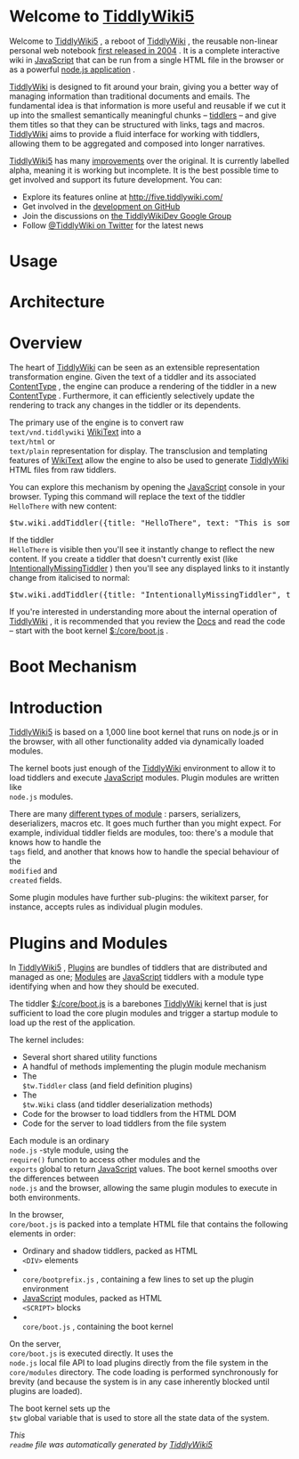 <h1 class=''>
Welcome to <a class='tw-tiddlylink tw-tiddlylink-internal tw-tiddlylink-resolves' href='TiddlyWiki5'>
TiddlyWiki5</a>
</h1>
<div class='tw-transclude'>
<p>
Welcome to <a class='tw-tiddlylink tw-tiddlylink-internal tw-tiddlylink-resolves' href='TiddlyWiki5'>
TiddlyWiki5</a>
, a reboot of <a class='tw-tiddlylink tw-tiddlylink-internal tw-tiddlylink-resolves' href='TiddlyWiki'>
TiddlyWiki</a>
, the reusable non-linear personal web notebook <a class='tw-tiddlylink tw-tiddlylink-internal tw-tiddlylink-resolves' href='History'>
first released in 2004</a>
. It is a complete interactive wiki in <a class='tw-tiddlylink tw-tiddlylink-internal tw-tiddlylink-missing' href='JavaScript'>
JavaScript</a>
 that can be run from a single HTML file in the browser or as a powerful <a class='tw-tiddlylink tw-tiddlylink-internal tw-tiddlylink-resolves' href='node.js'>
node.js application</a>
.</p>
<p>
<a class='tw-tiddlylink tw-tiddlylink-internal tw-tiddlylink-resolves' href='TiddlyWiki'>
TiddlyWiki</a>
 is designed to fit around your brain, giving you a better way of managing information than traditional documents and emails. The fundamental idea is that information is more useful and reusable if we cut it up into the smallest semantically meaningful chunks &ndash; <a class='tw-tiddlylink tw-tiddlylink-internal tw-tiddlylink-resolves' href='Tiddlers'>
tiddlers</a>
 &ndash; and give them titles so that they can be structured with links, tags and macros.  <a class='tw-tiddlylink tw-tiddlylink-internal tw-tiddlylink-resolves' href='TiddlyWiki'>
TiddlyWiki</a>
 aims to provide a fluid interface for working with tiddlers, allowing them to be aggregated and composed into longer narratives.</p>
<p>
<a class='tw-tiddlylink tw-tiddlylink-internal tw-tiddlylink-resolves' href='TiddlyWiki5'>
TiddlyWiki5</a>
 has many <a class='tw-tiddlylink tw-tiddlylink-internal tw-tiddlylink-resolves' href='Improvements'>
improvements</a>
 over the original. It is currently labelled alpha, meaning it is working but incomplete. It is the best possible time to get involved and support its future development. You can:</p>
<ul>
<li>
Explore its features online at <a class='tw-tiddlylink tw-tiddlylink-external' href='http://five.tiddlywiki.com/'>
http://five.tiddlywiki.com/</a>
</li>
<li>
Get involved in the <a class='tw-tiddlylink tw-tiddlylink-external' href='https://github.com/Jermolene/TiddlyWiki5'>
development on GitHub</a>
</li>
<li>
Join the discussions on <a class='tw-tiddlylink tw-tiddlylink-external' href='http://groups.google.com/group/TiddlyWikiDev'>
the TiddlyWikiDev Google Group</a>
</li>
<li>
Follow <a class='tw-tiddlylink tw-tiddlylink-external' href='http://twitter.com/#!/TiddlyWiki'>
@TiddlyWiki on Twitter</a>
 for the latest news</li>
</ul>
</div>
<h1 class=''>
Usage</h1>
<div class='tw-transclude tw-tiddler-missing'>
</div>
<h1 class=''>
Architecture</h1>
<div class='tw-transclude'>
<h1 class=''>
Overview</h1>
<p>
The heart of <a class='tw-tiddlylink tw-tiddlylink-internal tw-tiddlylink-resolves' href='TiddlyWiki'>
TiddlyWiki</a>
 can be seen as an extensible representation transformation engine. Given the text of a tiddler and its associated <a class='tw-tiddlylink tw-tiddlylink-internal tw-tiddlylink-missing' href='ContentType'>
ContentType</a>
, the engine can produce a rendering of the tiddler in a new <a class='tw-tiddlylink tw-tiddlylink-internal tw-tiddlylink-missing' href='ContentType'>
ContentType</a>
. Furthermore, it can efficiently selectively update the rendering to track any changes in the tiddler or its dependents.</p>
<p>
The primary use of the engine is to convert raw <code>
text/vnd.tiddlywiki</code>
 <a class='tw-tiddlylink tw-tiddlylink-internal tw-tiddlylink-resolves' href='WikiText'>
WikiText</a>
 into a <code>
text/html</code>
 or <code>
text/plain</code>
 representation for display. The transclusion and templating features of <a class='tw-tiddlylink tw-tiddlylink-internal tw-tiddlylink-resolves' href='WikiText'>
WikiText</a>
 allow the engine to also be used to generate <a class='tw-tiddlylink tw-tiddlylink-internal tw-tiddlylink-resolves' href='TiddlyWiki'>
TiddlyWiki</a>
 HTML files from raw tiddlers.</p>
<p>
You can explore this mechanism by opening the <a class='tw-tiddlylink tw-tiddlylink-internal tw-tiddlylink-missing' href='JavaScript'>
JavaScript</a>
 console in your browser. Typing this command will replace the text of the tiddler <code>
HelloThere</code>
 with new content:</p>
<pre>
$tw.wiki.addTiddler({title: &quot;HelloThere&quot;, text: &quot;This is some new content&quot;});</pre>
<p>
If the tiddler <code>
HelloThere</code>
 is visible then you'll see it instantly change to reflect the new content. If you create a tiddler that doesn't currently exist (like <a class='tw-tiddlylink tw-tiddlylink-internal tw-tiddlylink-missing' href='IntentionallyMissingTiddler'>
IntentionallyMissingTiddler</a>
) then you'll see any displayed links to it instantly change from italicised to normal:</p>
<pre>
$tw.wiki.addTiddler({title: &quot;IntentionallyMissingTiddler&quot;, text: &quot;This tiddler now exists&quot;});</pre>
<p>
If you're interested in understanding more about the internal operation of <a class='tw-tiddlylink tw-tiddlylink-internal tw-tiddlylink-resolves' href='TiddlyWiki'>
TiddlyWiki</a>
, it is recommended that you review the <a class='tw-tiddlylink tw-tiddlylink-internal tw-tiddlylink-resolves' href='Docs'>
Docs</a>
 and read the code &ndash; start with the boot kernel <a class='tw-tiddlylink tw-tiddlylink-internal tw-tiddlylink-resolves' href='%24%3A%2Fcore%2Fboot.js'>
$:/core/boot.js</a>
.
</p>
</div>
<h1 class=''>
Boot Mechanism</h1>
<div class='tw-transclude'>
<h1 class=''>
Introduction</h1>
<p>
<a class='tw-tiddlylink tw-tiddlylink-internal tw-tiddlylink-resolves' href='TiddlyWiki5'>
TiddlyWiki5</a>
 is based on a 1,000 line boot kernel that runs on node.js or in the browser, with all other functionality added via dynamically loaded modules.</p>
<p>
The kernel boots just enough of the <a class='tw-tiddlylink tw-tiddlylink-internal tw-tiddlylink-resolves' href='TiddlyWiki'>
TiddlyWiki</a>
 environment to allow it to load tiddlers and execute <a class='tw-tiddlylink tw-tiddlylink-internal tw-tiddlylink-missing' href='JavaScript'>
JavaScript</a>
 modules. Plugin modules are written like <code>
node.js</code>
 modules.</p>
<p>
There are many <a class='tw-tiddlylink tw-tiddlylink-internal tw-tiddlylink-resolves' href='ModuleType'>
different types of module</a>
: parsers, serializers, deserializers, macros etc. It goes much further than you might expect. For example, individual tiddler fields are modules, too: there's a module that knows how to handle the <code>
tags</code>
 field, and another that knows how to handle the special behaviour of the <code>
modified</code>
 and <code>
created</code>
 fields.</p>
<p>
Some plugin modules have further sub-plugins: the wikitext parser, for instance, accepts rules as individual plugin modules.</p>
<h1 class=''>
Plugins and Modules</h1>
<p>
In <a class='tw-tiddlylink tw-tiddlylink-internal tw-tiddlylink-resolves' href='TiddlyWiki5'>
TiddlyWiki5</a>
, <a class='tw-tiddlylink tw-tiddlylink-internal tw-tiddlylink-resolves' href='Plugins'>
Plugins</a>
 are bundles of tiddlers that are distributed and managed as one; <a class='tw-tiddlylink tw-tiddlylink-internal tw-tiddlylink-resolves' href='Modules'>
Modules</a>
 are <a class='tw-tiddlylink tw-tiddlylink-internal tw-tiddlylink-missing' href='JavaScript'>
JavaScript</a>
 tiddlers with a module type identifying when and how they should be executed.</p>
<p>
The tiddler <a class='tw-tiddlylink tw-tiddlylink-internal tw-tiddlylink-resolves' href='%24%3A%2Fcore%2Fboot.js'>
$:/core/boot.js</a>
 is a barebones <a class='tw-tiddlylink tw-tiddlylink-internal tw-tiddlylink-resolves' href='TiddlyWiki'>
TiddlyWiki</a>
 kernel that is just sufficient to load the core plugin modules and trigger a startup module to load up the rest of the application.</p>
<p>
The kernel includes:</p>
<ul>
<li>
Several short shared utility functions</li>
<li>
A handful of methods implementing the plugin module mechanism</li>
<li>
The <code>
$tw.Tiddler</code>
 class (and field definition plugins)</li>
<li>
The <code>
$tw.Wiki</code>
 class (and tiddler deserialization methods)</li>
<li>
Code for the browser to load tiddlers from the HTML DOM</li>
<li>
Code for the server to load tiddlers from the file system</li>
</ul>
<p>
Each module is an ordinary <code>
node.js</code>
-style module, using the <code>
require()</code>
 function to access other modules and the <code>
exports</code>
 global to return <a class='tw-tiddlylink tw-tiddlylink-internal tw-tiddlylink-missing' href='JavaScript'>
JavaScript</a>
 values. The boot kernel smooths over the differences between <code>
node.js</code>
 and the browser, allowing the same plugin modules to execute in both environments.</p>
<p>
In the browser, <code>
core/boot.js</code>
 is packed into a template HTML file that contains the following elements in order:</p>
<ul>
<li>
Ordinary and shadow tiddlers, packed as HTML <code>
&lt;DIV&gt;</code>
 elements</li>
<li>
<code>
core/bootprefix.js</code>
, containing a few lines to set up the plugin environment</li>
<li>
<a class='tw-tiddlylink tw-tiddlylink-internal tw-tiddlylink-missing' href='JavaScript'>
JavaScript</a>
 modules, packed as HTML <code>
&lt;SCRIPT&gt;</code>
 blocks</li>
<li>
<code>
core/boot.js</code>
, containing the boot kernel</li>
</ul>
<p>
On the server, <code>
core/boot.js</code>
 is executed directly. It uses the <code>
node.js</code>
 local file API to load plugins directly from the file system in the <code>
core/modules</code>
 directory. The code loading is performed synchronously for brevity (and because the system is in any case inherently blocked until plugins are loaded).</p>
<p>
The boot kernel sets up the <code>
$tw</code>
 global variable that is used to store all the state data of the system.
</p>
</div>
<p>
<em>
This <code>
readme</code>
 file was automatically generated by <a class='tw-tiddlylink tw-tiddlylink-internal tw-tiddlylink-resolves' href='TiddlyWiki5'>
TiddlyWiki5</a>
</em>

</p>
